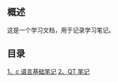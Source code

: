 ## 概述
这是一个学习文档，用于记录学习笔记。

## 目录

[1、c 语言基础笔记](./01_c_doc/helloworld.md)
[2、QT 笔记](./02_qt_doc/环境搭建.md)
